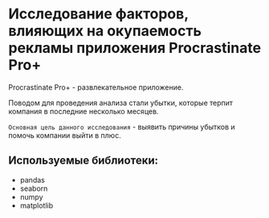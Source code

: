 # Исследование факторов, влияющих на окупаемость рекламы приложения Procrastinate Pro+ #

Procrastinate Pro+ - развлекательное приложение. 

Поводом для проведения анализа стали убытки, которые терпит компания в последние несколько месяцев.

`Основная цель данного исследования` - выявить причины убытков и помочь компании выйти в плюс. 

## Используемые библиотеки: ##

- pandas
- seaborn
- numpy
- matplotlib
